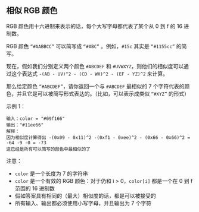 ## 相似 RGB 颜色

RGB 颜色用十六进制来表示的话，每个大写字母都代表了某个从 0 到 f 的 16 进制数。

RGB 颜色 `“#AABBCC”` 可以简写成 `“#ABC”` 。例如，`#15c` 其实是 `“#1155cc”` 的简写。

现在，假如我们分别定义两个颜色 `#ABCDEF` 和 `#UVWXYZ`，则他们的相似度可以通过这个表达式 `-(AB - UV)^2 - (CD - WX)^2 - (EF - YZ)^2` 来计算。

那么给定颜色 `“#ABCDEF”`，请你返回一个与 `#ABCDEF` 最相似的 7 个字符代表的颜色，并且它是可以被简写形式表达的。（比如，可以表示成类似 `“#XYZ”` 的形式）

示例 1：

```
输入：color = "#09f166"
输出："#11ee66"
解释：
因为相似度计算得出 -(0x09 - 0x11)^2 -(0xf1 - 0xee)^2 - (0x66 - 0x66)^2 = -64 -9 -0 = -73
这已经是所有可以简写的颜色中最相似的了
```

注意：

* `color` 是一个长度为 7 的字符串
* `color` 是一个有效的 RGB 颜色：对于仍和 i > 0，`color[i]` 都是一个在 0 到 f 范围的 16 进制数
* 假如答案具有相同的（最大）相似度的话，都是可以被接受的
* 所有输入、输出都必须使用小写字母，并且输出为 7 个字符